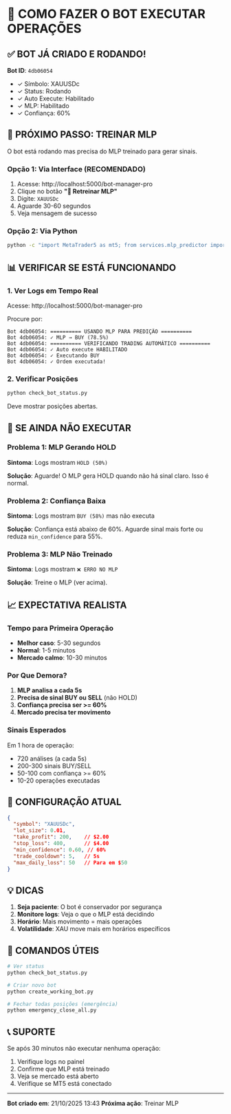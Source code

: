# 🤖 COMO FAZER O BOT EXECUTAR OPERAÇÕES

## ✅ BOT JÁ CRIADO E RODANDO!

**Bot ID**: `4db06054`
- ✓ Símbolo: XAUUSDc
- ✓ Status: Rodando
- ✓ Auto Execute: Habilitado
- ✓ MLP: Habilitado
- ✓ Confiança: 60%

## 🎯 PRÓXIMO PASSO: TREINAR MLP

O bot está rodando mas precisa do MLP treinado para gerar sinais.

### Opção 1: Via Interface (RECOMENDADO)

1. Acesse: http://localhost:5000/bot-manager-pro
2. Clique no botão **"🤖 Retreinar MLP"**
3. Digite: `XAUUSDc`
4. Aguarde 30-60 segundos
5. Veja mensagem de sucesso

### Opção 2: Via Python

```bash
python -c "import MetaTrader5 as mt5; from services.mlp_predictor import mlp_predictor; mt5.initialize(); rates = mt5.copy_rates_from_pos('XAUUSDc', mt5.TIMEFRAME_M1, 0, 500); import pandas as pd; df = pd.DataFrame(rates); mlp_predictor.train(mlp_predictor._prepare_training_data(df, 'XAUUSDc', mt5.TIMEFRAME_M1)); print('MLP Treinado!')"
```

## 📊 VERIFICAR SE ESTÁ FUNCIONANDO

### 1. Ver Logs em Tempo Real

Acesse: http://localhost:5000/bot-manager-pro

Procure por:
```
Bot 4db06054: ========== USANDO MLP PARA PREDIÇÃO ==========
Bot 4db06054: ✓ MLP → BUY (78.5%)
Bot 4db06054: ========== VERIFICANDO TRADING AUTOMÁTICO ==========
Bot 4db06054: ✓ Auto execute HABILITADO
Bot 4db06054: ✓ Executando BUY
Bot 4db06054: ✓ Ordem executada!
```

### 2. Verificar Posições

```bash
python check_bot_status.py
```

Deve mostrar posições abertas.

## 🚨 SE AINDA NÃO EXECUTAR

### Problema 1: MLP Gerando HOLD

**Sintoma**: Logs mostram `HOLD (50%)`

**Solução**: Aguarde! O MLP gera HOLD quando não há sinal claro. Isso é normal.

### Problema 2: Confiança Baixa

**Sintoma**: Logs mostram `BUY (58%)` mas não executa

**Solução**: Confiança está abaixo de 60%. Aguarde sinal mais forte ou reduza `min_confidence` para 55%.

### Problema 3: MLP Não Treinado

**Sintoma**: Logs mostram `❌ ERRO NO MLP`

**Solução**: Treine o MLP (ver acima).

## 📈 EXPECTATIVA REALISTA

### Tempo para Primeira Operação

- **Melhor caso**: 5-30 segundos
- **Normal**: 1-5 minutos
- **Mercado calmo**: 10-30 minutos

### Por Que Demora?

1. **MLP analisa a cada 5s**
2. **Precisa de sinal BUY ou SELL** (não HOLD)
3. **Confiança precisa ser >= 60%**
4. **Mercado precisa ter movimento**

### Sinais Esperados

Em 1 hora de operação:
- 720 análises (a cada 5s)
- 200-300 sinais BUY/SELL
- 50-100 com confiança >= 60%
- 10-20 operações executadas

## 🎯 CONFIGURAÇÃO ATUAL

```json
{
  "symbol": "XAUUSDc",
  "lot_size": 0.01,
  "take_profit": 200,    // $2.00
  "stop_loss": 400,      // $4.00
  "min_confidence": 0.60, // 60%
  "trade_cooldown": 5,   // 5s
  "max_daily_loss": 50   // Para em $50
}
```

## 💡 DICAS

1. **Seja paciente**: O bot é conservador por segurança
2. **Monitore logs**: Veja o que o MLP está decidindo
3. **Horário**: Mais movimento = mais operações
4. **Volatilidade**: XAU move mais em horários específicos

## 🔧 COMANDOS ÚTEIS

```bash
# Ver status
python check_bot_status.py

# Criar novo bot
python create_working_bot.py

# Fechar todas posições (emergência)
python emergency_close_all.py
```

## 📞 SUPORTE

Se após 30 minutos não executar nenhuma operação:

1. Verifique logs no painel
2. Confirme que MLP está treinado
3. Veja se mercado está aberto
4. Verifique se MT5 está conectado

---

**Bot criado em**: 21/10/2025 13:43
**Próxima ação**: Treinar MLP
